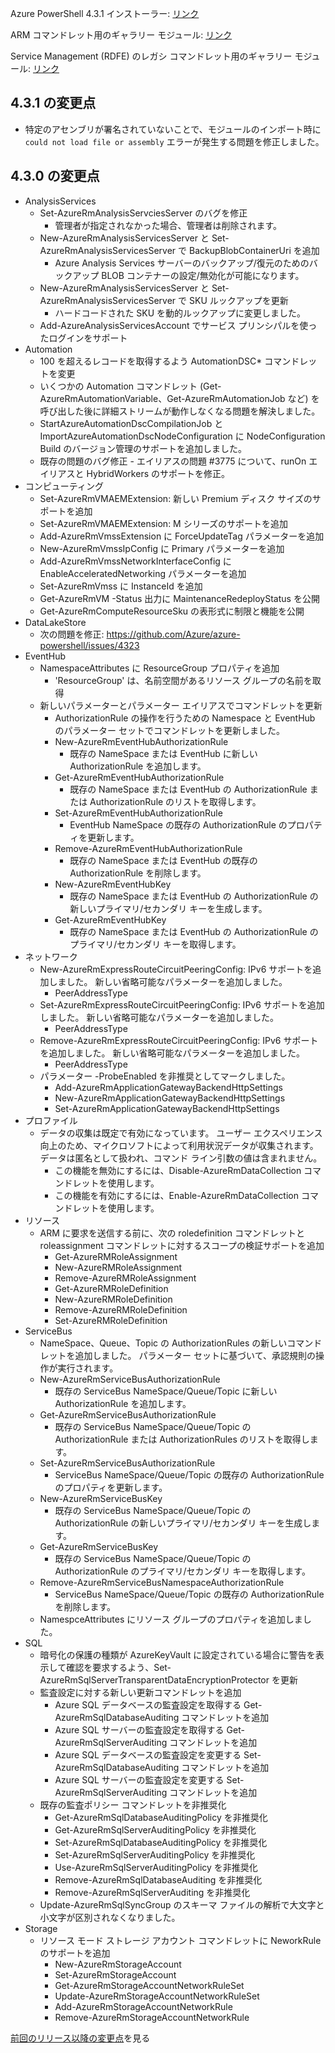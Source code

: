 Azure PowerShell 4.3.1 インストーラー: [リンク](https://github.com/Azure/azure-powershell/releases/download/v4.3.1-August2017/azure-powershell.4.3.1.msi)

ARM コマンドレット用のギャラリー モジュール: [リンク](https://www.powershellgallery.com/packages/AzureRM/4.3.1)

Service Management (RDFE) のレガシ コマンドレット用のギャラリー モジュール: [リンク](https://www.powershellgallery.com/packages/Azure/4.3.1)

## <a name="changes-in-431"></a>4.3.1 の変更点

- 特定のアセンブリが署名されていないことで、モジュールのインポート時に `could not load file or assembly` エラーが発生する問題を修正しました。

## <a name="changes-in-430"></a>4.3.0 の変更点

* AnalysisServices
    * Set-AzureRmAnalysisServciesServer のバグを修正
        - 管理者が指定されなかった場合、管理者は削除されます。
    * New-AzureRmAnalysisServicesServer と Set-AzureRmAnalysisServicesServer で BackupBlobContainerUri を追加
        - Azure Analysis Services サーバーのバックアップ/復元のためのバックアップ BLOB コンテナーの設定/無効化が可能になります。
    * New-AzureRmAnalysisServicesServer と Set-AzureRmAnalysisServicesServer で SKU ルックアップを更新
        - ハードコードされた SKU を動的ルックアップに変更しました。
    * Add-AzureAnalysisServicesAccount でサービス プリンシパルを使ったログインをサポート
* Automation
    * 100 を超えるレコードを取得するよう AutomationDSC* コマンドレットを変更
    * いくつかの Automation コマンドレット (Get-AzureRmAutomationVariable、Get-AzureRmAutomationJob など) を呼び出した後に詳細ストリームが動作しなくなる問題を解決しました。
    * StartAzureAutomationDscCompilationJob と ImportAzureAutomationDscNodeConfiguration に NodeConfiguration Build のバージョン管理のサポートを追加しました。
    * 既存の問題のバグ修正 - エイリアスの問題 #3775 について、runOn エイリアスと HybridWorkers のサポートを修正。
* コンピューティング
    * Set-AzureRmVMAEMExtension: 新しい Premium ディスク サイズのサポートを追加
    * Set-AzureRmVMAEMExtension: M シリーズのサポートを追加
    * Add-AzureRmVmssExtension に ForceUpdateTag パラメーターを追加
    * New-AzureRmVmssIpConfig に Primary パラメーターを追加
    * Add-AzureRmVmssNetworkInterfaceConfig に EnableAcceleratedNetworking パラメーターを追加
    * Set-AzureRmVmss に InstanceId を追加
    * Get-AzureRmVM -Status 出力に MaintenanceRedeployStatus を公開
    * Get-AzureRmComputeResourceSku の表形式に制限と機能を公開
* DataLakeStore
    * 次の問題を修正: https://github.com/Azure/azure-powershell/issues/4323
* EventHub
    * NamespaceAttributes に ResourceGroup プロパティを追加
        - 'ResourceGroup' は、名前空間があるリソース グループの名前を取得
    * 新しいパラメーターとパラメーター エイリアスでコマンドレットを更新
        - AuthorizationRule の操作を行うための Namespace と EventHub のパラメーター セットでコマンドレットを更新しました。
        - New-AzureRmEventHubAuthorizationRule
            + 既存の NameSpace または EventHub に新しい AuthorizationRule を追加します。
        - Get-AzureRmEventHubAuthorizationRule
            + 既存の NameSpace または EventHub の AuthorizationRule または AuthorizationRule のリストを取得します。
        - Set-AzureRmEventHubAuthorizationRule
            + EventHub NameSpace の既存の AuthorizationRule のプロパティを更新します。
        - Remove-AzureRmEventHubAuthorizationRule
            + 既存の NameSpace または EventHub の既存の AuthorizationRule を削除します。
        - New-AzureRmEventHubKey
            + 既存の NameSpace または EventHub の AuthorizationRule の新しいプライマリ/セカンダリ キーを生成します。
        - Get-AzureRmEventHubKey
            + 既存の NameSpace または EventHub の AuthorizationRule のプライマリ/セカンダリ キーを取得します。
* ネットワーク
    * New-AzureRmExpressRouteCircuitPeeringConfig: IPv6 サポートを追加しました。 新しい省略可能なパラメーターを追加しました。
        - PeerAddressType
    * Set-AzureRmExpressRouteCircuitPeeringConfig: IPv6 サポートを追加しました。 新しい省略可能なパラメーターを追加しました。
        - PeerAddressType
    * Remove-AzureRmExpressRouteCircuitPeeringConfig: IPv6 サポートを追加しました。 新しい省略可能なパラメーターを追加しました。
        - PeerAddressType
    * パラメーター -ProbeEnabled を非推奨としてマークしました。
        - Add-AzureRmApplicationGatewayBackendHttpSettings
        - New-AzureRmApplicationGatewayBackendHttpSettings
        - Set-AzureRmApplicationGatewayBackendHttpSettings
* プロファイル
    * データの収集は既定で有効になっています。 ユーザー エクスペリエンス向上のため、マイクロソフトによって利用状況データが収集されます。 データは匿名として扱われ、コマンド ライン引数の値は含まれません。
        - この機能を無効にするには、Disable-AzureRmDataCollection コマンドレットを使用します。
        - この機能を有効にするには、Enable-AzureRmDataCollection コマンドレットを使用します。
* リソース
    * ARM に要求を送信する前に、次の roledefinition コマンドレットと roleassignment コマンドレットに対するスコープの検証サポートを追加
        - Get-AzureRMRoleAssignment
        - New-AzureRMRoleAssignment
        - Remove-AzureRMRoleAssignment
        - Get-AzureRMRoleDefinition
        - New-AzureRMRoleDefinition
        - Remove-AzureRMRoleDefinition
        - Set-AzureRMRoleDefinition
* ServiceBus
    * NameSpace、Queue、Topic の AuthorizationRules の新しいコマンドレットを追加しました。 パラメーター セットに基づいて、承認規則の操作が実行されます。
     - New-AzureRmServiceBusAuthorizationRule
       - 既存の ServiceBus NameSpace/Queue/Topic に新しい AuthorizationRule を追加します。
     - Get-AzureRmServiceBusAuthorizationRule
       - 既存の ServiceBus NameSpace/Queue/Topic の AuthorizationRule または AuthorizationRules のリストを取得します。
     - Set-AzureRmServiceBusAuthorizationRule
       - ServiceBus NameSpace/Queue/Topic の既存の AuthorizationRule のプロパティを更新します。
     - New-AzureRmServiceBusKey
       - 既存の ServiceBus NameSpace/Queue/Topic の AuthorizationRule の新しいプライマリ/セカンダリ キーを生成します。
     - Get-AzureRmServiceBusKey
       - 既存の ServiceBus NameSpace/Queue/Topic の AuthorizationRule のプライマリ/セカンダリ キーを取得します。
     - Remove-AzureRmServiceBusNamespaceAuthorizationRule
       - ServiceBus NameSpace/Queue/Topic の既存の AuthorizationRule を削除します。
    * NamespceAttributes にリソース グループのプロパティを追加しました。
* SQL
    * 暗号化の保護の種類が AzureKeyVault に設定されている場合に警告を表示して確認を要求するよう、Set-AzureRmSqlServerTransparentDataEncryptionProtector を更新
    * 監査設定に対する新しい更新コマンドレットを追加
        - Azure SQL データベースの監査設定を取得する Get-AzureRmSqlDatabaseAuditing コマンドレットを追加
        - Azure SQL サーバーの監査設定を取得する Get-AzureRmSqlServerAuditing コマンドレットを追加
        - Azure SQL データベースの監査設定を変更する Set-AzureRmSqlDatabaseAuditing コマンドレットを追加
        - Azure SQL サーバーの監査設定を変更する Set-AzureRmSqlServerAuditing コマンドレットを追加
    * 既存の監査ポリシー コマンドレットを非推奨化
        - Get-AzureRmSqlDatabaseAuditingPolicy を非推奨化
        - Get-AzureRmSqlServerAuditingPolicy を非推奨化
        - Set-AzureRmSqlDatabaseAuditingPolicy を非推奨化
        - Set-AzureRmSqlServerAuditingPolicy を非推奨化
        - Use-AzureRmSqlServerAuditingPolicy を非推奨化
        - Remove-AzureRmSqlDatabaseAuditing を非推奨化
        - Remove-AzureRmSqlServerAuditing を非推奨化
    * Update-AzureRmSqlSyncGroup のスキーマ ファイルの解析で大文字と小文字が区別されなくなりました。
* Storage
    * リソース モード ストレージ アカウント コマンドレットに NeworkRule のサポートを追加
        - New-AzureRmStorageAccount
        - Set-AzureRmStorageAccount
        - Get-AzureRmStorageAccountNetworkRuleSet
        - Update-AzureRmStorageAccountNetworkRuleSet
        - Add-AzureRmStorageAccountNetworkRule
        - Remove-AzureRmStorageAccountNetworkRule

[前回のリリース以降の変更点](https://github.com/Azure/azure-powershell/compare/v4.2.1-July2017...v4.3.1-August2017)を見る
